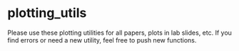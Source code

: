 # plotting_utils
Please use these plotting utilities for all papers, plots in lab slides, etc. If you find errors or need a new utility, feel free to push new functions. 
